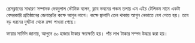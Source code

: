 প্রেসক্লাবের সাধারণ সম্পাদক দেবদুলাল ভৌমিক বলেন, ক্লাব ভবনের পঞ্চম তলায় এম এইচ টেলিকম নামে একটা বেসরকারি প্রতিষ্ঠানের জেনারেটর কক্ষে আগুন লাগে। কক্ষে জ্বালানি তেল থাকায় আগুন নেভাতে বেগ পেতে হয়। তবে বড় ধরনের দুর্ঘটনা থেকে রক্ষা পাওয়া গেছে।

ফায়ার সার্ভিস জানায়, আগুনে ৫০ হাজার টাকার ক্ষয়ক্ষতি হয়। পাঁচ লাখ টাকার সম্পদ উদ্ধার করা হয়।
